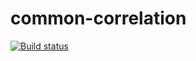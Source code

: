 # common-correlation

[![Build status](https://ci.appveyor.com/api/projects/status/s9uuk38kgyupm3v1/branch/master?svg=true)](https://ci.appveyor.com/project/CollectorHeimdal/common-correlation/branch/master)
